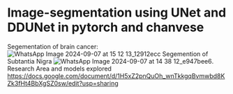 # Image-segmentation using UNet and DDUNet in pytorch and chanvese
  Segementation of brain cancer:
  ![WhatsApp Image 2024-09-07 at 15 12 13_12912ecc](https://github.com/user-attachments/assets/e99b0622-38be-4405-8f93-da98ec1533cd)
  Segemention of Subtantia Nigra
  ![WhatsApp Image 2024-09-07 at 14 38 12_e947bee6](https://github.com/user-attachments/assets/ce6ed798-d627-4725-ab3d-51b35ca57d47).
 Research Area and models explored
 https://docs.google.com/document/d/1H5xZ2pnQuOh_wnTkkgqBvmwbd8KZk3fHt4BbXgSZ0sw/edit?usp=sharing
